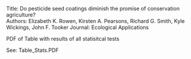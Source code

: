 Title: Do pesticide seed coatings diminish the promise of conservation agriculture?  
Authors: Elizabeth K. Rowen, Kirsten A. Pearsons, Richard G. Smith, Kyle Wickings, John F. Tooker
Journal: Ecological Applications

PDF of Table with results of all statisitcal tests 

See: Table_Stats.PDF


